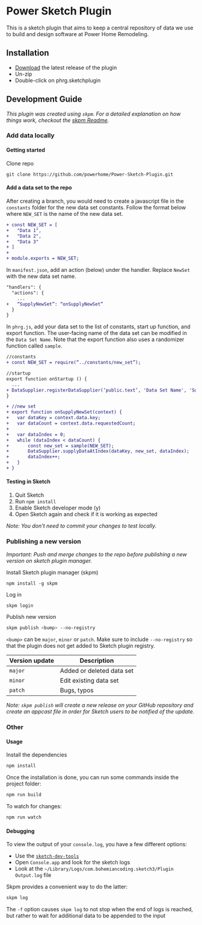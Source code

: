 # Power Sketch Plugin

This is a sketch plugin that aims to keep a central repository of data we use to build and design software at Power Home Remodeling.

## Installation

- [Download](../../releases/latest/download/phrg.sketchplugin.zip) the latest release of the plugin
- Un-zip
- Double-click on phrg.sketchplugin

## Development Guide

_This plugin was created using `skpm`. For a detailed explanation on how things work, checkout the [skpm Readme](https://github.com/skpm/skpm/blob/master/README.md)._

### Add data locally

#### Getting started

Clone repo
```
git clone https://github.com/powerhome/Power-Sketch-Plugin.git
```
#### Add a data set to the repo

After creating a branch, you would need to create a javascript file in the `constants` folder for the new data set constants. Follow the format below where `NEW_SET` is the name of the new data set.
```diff
+ const NEW_SET = [
+   "Data 1",
+   "Data 2",
+   "Data 3"
+ ]
+
+ module.exports = NEW_SET;
```

In `manifest.json`, add an action (below) under the handler. Replace `NewSet` with the new data set name.

```diff
"handlers": {
  "actions": {
    ...
+   “SupplyNewSet”: “onSupplyNewSet”
  }
}
```
 
In `phrg.js`, add your data set to the list of constants, start up function, and export function. The user-facing name of the data set can be modified in the `Data Set Name`. Note that the export function also uses a randomizer function called `sample`.

```diff
//constants
+ const NEW_SET = require(“../constants/new_set”);
```

```diff
//startup
export function onStartup () {
  ...
+ DataSupplier.registerDataSupplier(‘public.text’, 'Data Set Name', 'SupplyNewSet’);
}
```

```diff
+ //new set
+ export function onSupplyNewSet(context) {
+   var dataKey = context.data.key;
+   var dataCount = context.data.requestedCount;
+ 
+   var dataIndex = 0;
+   while (dataIndex < dataCount) {
+       const new_set = sample(NEW_SET);
+       DataSupplier.supplyDataAtIndex(dataKey, new_set, dataIndex);
+       dataIndex++;
+   }
+ }
```

#### Testing in Sketch

1. Quit Sketch
2. Run `npm install`
3. Enable Sketch developer mode (y)
3. Open Sketch again and check if it is working as expected

*Note: You don't need to commit your changes to test locally.*

### Publishing a new version
*Important: Push and merge changes to the repo before publishing a new version on sketch plugin manager.*

Install Sketch plugin manager (skpm)

```
npm install -g skpm
```

Log in

```
skpm login
```

Publish new version

```bash
skpm publish <bump> --no-registry
```

`<bump>` can be `major`, `minor` or `patch`. Make sure to include `--no-registry` so that the plugin does not get added to Sketch plugin registry.

| Version update  | Description |
| ------------- | ------------- |
| `major`  | Added or deleted data set  |
| `minor`  | Edit existing data set  |
| `patch`  | Bugs, typos  |

*Note: `skpm publish` will create a new release on your GitHub repository and create an appcast file in order for Sketch users to be notified of the update.*

### Other

#### Usage

Install the dependencies

```bash
npm install
```

Once the installation is done, you can run some commands inside the project folder:

```bash
npm run build
```

To watch for changes:

```bash
npm run watch
```

#### Debugging

To view the output of your `console.log`, you have a few different options:

- Use the [`sketch-dev-tools`](https://github.com/skpm/sketch-dev-tools)
- Open `Console.app` and look for the sketch logs
- Look at the `~/Library/Logs/com.bohemiancoding.sketch3/Plugin Output.log` file

Skpm provides a convenient way to do the latter:

```bash
skpm log
```

The `-f` option causes `skpm log` to not stop when the end of logs is reached, but rather to wait for additional data to be appended to the input

